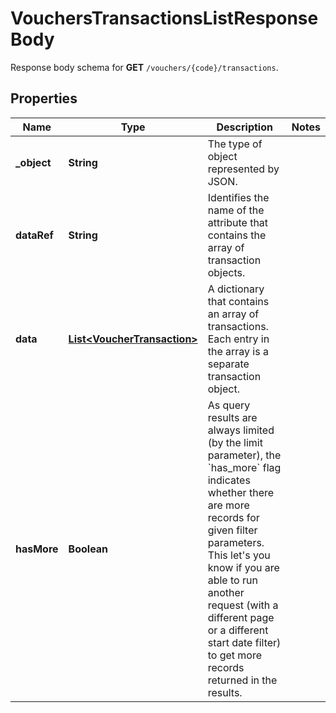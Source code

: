 

# VouchersTransactionsListResponseBody

Response body schema for **GET** `/vouchers/{code}/transactions`.

## Properties

| Name | Type | Description | Notes |
|------------ | ------------- | ------------- | -------------|
|**_object** | **String** | The type of object represented by JSON. |  |
|**dataRef** | **String** | Identifies the name of the attribute that contains the array of transaction objects. |  |
|**data** | [**List&lt;VoucherTransaction&gt;**](VoucherTransaction.md) | A dictionary that contains an array of transactions. Each entry in the array is a separate transaction object. |  |
|**hasMore** | **Boolean** | As query results are always limited (by the limit parameter), the &#x60;has_more&#x60; flag indicates whether there are more records for given filter parameters. This let&#39;s you know if you are able to run another request (with a different page or a different start date filter) to get more records returned in the results. |  |



